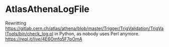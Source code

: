 # AtlasAthenaLogFile
Rewritting https://gitlab.cern.ch/atlas/athena/blob/master/Trigger/TrigValidation/TrigValTools/bin/check_log.pl
in Python, as nobody uses Perl anymore.
https://repl.it/live/4E6Omfq5F7pOmA
